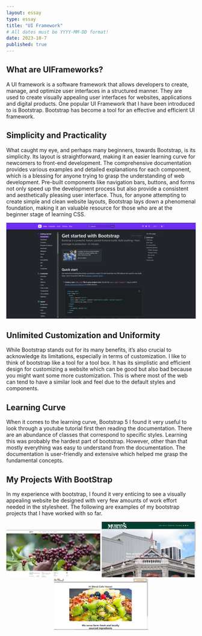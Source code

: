 ```yaml
---
layout: essay
type: essay
title: "UI Framework"
# All dates must be YYYY-MM-DD format!
date: 2023-10-7
published: true
---
```

## What are UIFrameworks?
A UI framework is a software framework that allows developers to create, manage, and optimize user interfaces in a structured manner. They are used to create visually appealing user interfaces for websites, applications and digital products. One popular UI Framework that I have been introduced to is Bootstrap. Bootstrap has become a tool for an effective and efficient UI framework. 

## Simplicity and Practicality
What caught my eye, and perhaps many beginners, towards Bootstrap, is its simplicity. Its layout is straightforward, making it an easier learning curve for newcomers to front-end development. The comprehensive documentation provides various examples and detailed explanations for each component, which is a blessing for anyone trying to grasp the understanding of web development.
Pre-built components like navigation bars, buttons, and forms not only speed up the development process but also provide a consistent and aesthetically pleasing user interface. Thus, for anyone attempting to create simple and clean website layouts, Bootstrap lays down a phenomenal foundation, making it an valuable resource for those who are at the beginner stage of learning CSS.

<img src="../img/bootstrap.png" alt="bootstrap" width="650" style="display:inline-block;">

## Unlimited Customization and Uniformity
While Bootstrap stands out for its many benefits, it’s also crucial to acknowledge its limitations, especially in terms of customization. I like to think of bootstrap like a tool for a tool box. It has its simplistic and efficient design for customizing a website which can be good but also bad because you might want some more customization. This is where most of the web can tend to have a similar look and feel due to the default styles and components. 

## Learning Curve
When it comes to the learning curve, Bootstrap 5 I found it very useful to look through a youtube tutorial first then reading the documentation. There are an abundance of classes that correspond to specific styles. Learning this was probably the hardest part of bootstrap. However, other than that mostly everything was easy to understand from the documentation. The documentation is user-friendly and extensive which helped me grasp the fundamental concepts. 



## My Projects With BootStrap
In my experience with bootstrap, I found it very enticing to see a visually appealing website be designed with very few amounts of work effort needed in the stylesheet. The following are examples of my bootstrap projects that I have worked with so far. 
<p align="center">
  <img src="../img/seycoffee.png" alt="Seycoffee" width="250" style="display:inline-block;">
  <img src="../img/murphey.png" alt="Murphey" width="250" style="display:inline-block;">
  <img src="../img/hiblend.png" alt="Hiblend" width="250" style="display:inline-block;">
</p>
